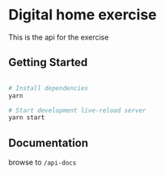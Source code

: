 Digital home exercise
==================================

This is the api for the exercise



Getting Started
---------------

```sh

# Install dependencies
yarn

# Start development live-reload server
yarn start

```

Documentation
---------------
browse to `/api-docs`
